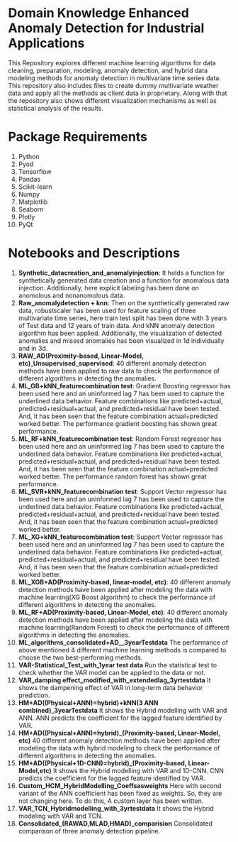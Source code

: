 # Domain Knowledge Enhanced Anomaly Detection for Industrial Applications

This Repository explores different machine learning algorithms for data cleaning, preparation, modeling, anomaly detection, and hybrid data modeling methods for anomaly detection in multivariate time series data.
This repository also includes files to create dummy multivariate weather data and apply all the methods as client data in proprietary.
Along with that the repository also shows different visualization mechanisms as well as statistical analysis of the results. 

# Package Requirements
 1. Python
 2. Pyod
 3. Tensorflow
 4. Pandas
 5. Scikit-learn
 6. Numpy
 7. Matplotlib
 8. Seaborn
 9. Plotly
 10. PyQt

# Notebooks and Descriptions
1. **Synthetic_datacreation_and_anomalyinjection**: It holds a function for synthetically generated data creation and a function for anomalous data injection. Additionally, here explicit labeling has been done on anomolous and nonanomolous data.
2. **Raw_anomalydetection + knn**: Then on the synthetically generated raw data, robustscaler has been used for feature scaling of three multivariate time series, here train test split has been done with 3 years of Test data and 12 years of train data. And kNN anomaly detection algorithm has been applied. Additionally, the visualization of detected anomalies and missed anomalies has been visualized in 1d individually and in 3d.
3. **RAW_AD(Proximity-based, Linear-Model, etc)_Unsupervised_supervised**: 40 different anomaly detection methods have been applied to raw data to check the performance of different algorithms in detecting the anomalies.
4. **ML_GB+kNN_featurecombination test**: Gradient Boosting regressor has been used here and an uninformed lag 7 has been used to capture the underlined data behavior. Feature combinations like predicted+actual, predicted+residual+actual, and predicted+residual have been tested. And, it has been seen that the feature combination actual+predicted worked better. The performance gradient boosting has shown great performance.
5. **ML_RF+kNN_featurecombination test**: Random Forest regressor has been used here and an uninformed lag 7 has been used to capture the underlined data behavior. Feature combinations like predicted+actual, predicted+residual+actual, and predicted+residual have been tested. And, it has been seen that the feature combination actual+predicted worked better. The performance random forest has shown great performance.
6. **ML_SVR+kNN_featurecombination test**: Support Vector regressor has been used here and an uninformed lag 7 has been used to capture the underlined data behavior. Feature combinations like predicted+actual, predicted+residual+actual, and predicted+residual have been tested. And, it has been seen that the feature combination actual+predicted worked better.
7. **ML_XG+kNN_featurecombination test**: Support Vector regressor has been used here and an uninformed lag 7 has been used to capture the underlined data behavior. Feature combinations like predicted+actual, predicted+residual+actual, and predicted+residual have been tested. And, it has been seen that the feature combination actual+predicted worked better.
8. **ML_XGB+AD(Proximity-based, linear-model, etc)**: 40 different anomaly detection methods have been applied after modeling the data with machine learning(XG Boost algorithm) to check the performance of different algorithms in detecting the anomalies.
9. **ML_RF+AD(Proximity-based, Linear-Model, etc)**: 40 different anomaly detection methods have been applied after modeling the data with machine learning(Random Forest) to check the performance of different algorithms in detecting the anomalies.
10. **ML_algorithms_consolidated+AD__3yearTestdata** The performance of above mentioned 4 different machine learning methods is compared to choose the two best-performing methods.
11. **VAR-Statistical_Test_with_1year test data** Run the statistical test to check whether the VAR model can be applied to the data or not.
12. **VAR_damping effect_modified_with_extendedlag_3yrtestdata** It shows the dampening effect of VAR in long-term data behavior prediction.
13. **HM+AD((Physical+ANN)=hybrid)+kNN(3 ANN combined)_3yearTestdata** It shows the Hybrid modelling with VAR and ANN. ANN predicts the coefficient for the lagged feature identified by VAR.
14. **HM+AD((Physical+ANN)=hybrid)_(Proximity-based, Linear-Model, etc)** 40 different anomaly detection methods have been applied after modeling the data with hybrid modeling to check the performance of different algorithms in detecting the anomalies.
15. **HM+AD((Physical+1D-CNN)=hybrid)_(Proximity-based, Linear-Model,etc)** It shows the Hybrid modelling with VAR and 1D-CNN. CNN predicts the coefficient for the lagged feature identified by VAR.
16. **Custom_HCM_HybridModelling_Coeffsasweights** Here with second variant of the ANN coefficient has been fixed as weights. So, they are not changing here. To do this, A custom layer has been written.
17. **VAR_TCN_Hybridmodelling_with_3yrtestdata** It shows the Hybrid modeling with VAR and TCN.
18. **Consolidated_(RAWAD,MLAD,HMAD)_comparision** Consolidated comparison of three anomaly detection pipeline.
